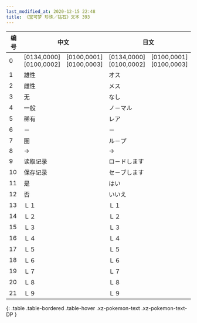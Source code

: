 ```yaml
---
last_modified_at: 2020-12-15 22:48
title: 《宝可梦 珍珠／钻石》文本 393
---
```

| 编号 | 中文 | 日文 |
| ---- | ---- | ---- |
| 0 | [0134,0000]　[0100,0001]　[0100,0002]　[0100,0003] | [0134,0000]　[0100,0001]　[0100,0002]　[0100,0003] |
| 1 | 雄性 | オス |
| 2 | 雌性 | メス |
| 3 | 无 | なし |
| 4 | 一般 | ノ－マル |
| 5 | 稀有 | レア |
| 6 | － | － |
| 7 | 圈 | ル－プ |
| 8 | → | → |
| 9 | 读取记录 | ロ－ドします |
| 10 | 保存记录 | セ－ブします |
| 11 | 是 | はい |
| 12 | 否 | いいえ |
| 13 | Ｌ１ | Ｌ１ |
| 14 | Ｌ２ | Ｌ２ |
| 15 | Ｌ３ | Ｌ３ |
| 16 | Ｌ４ | Ｌ４ |
| 17 | Ｌ５ | Ｌ５ |
| 18 | Ｌ６ | Ｌ６ |
| 19 | Ｌ７ | Ｌ７ |
| 20 | Ｌ８ | Ｌ８ |
| 21 | Ｌ９ | Ｌ９ |
{: .table .table-bordered .table-hover .xz-pokemon-text .xz-pokemon-text-DP }